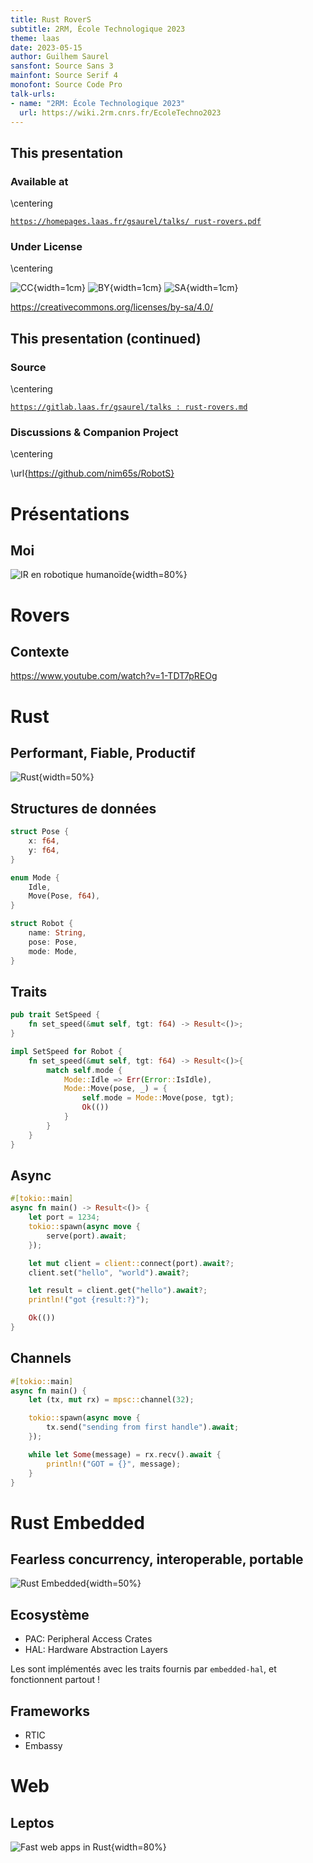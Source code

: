 ```yaml
---
title: Rust RoverS
subtitle: 2RM, École Technologique 2023
theme: laas
date: 2023-05-15
author: Guilhem Saurel
sansfont: Source Sans 3
mainfont: Source Serif 4
monofont: Source Code Pro
talk-urls:
- name: "2RM: École Technologique 2023"
  url: https://wiki.2rm.cnrs.fr/EcoleTechno2023
---
```


## This presentation

### Available at

\centering

[`https://homepages.laas.fr/gsaurel/talks/
rust-rovers.pdf`](https://homepages.laas.fr/gsaurel/talks/rust-rovers.pdf)

### Under License

\centering

![CC](media/cc.png){width=1cm}
![BY](media/by.png){width=1cm}
![SA](media/sa.png){width=1cm}

<https://creativecommons.org/licenses/by-sa/4.0/>

## This presentation (continued)

### Source

\centering

[`https://gitlab.laas.fr/gsaurel/talks :
rust-rovers.md`](https://gitlab.laas.fr/gsaurel/talks/-/blob/main/rust-rovers.md)

### Discussions & Companion Project

\centering

\url{https://github.com/nim65s/RobotS}

# Présentations

## Moi

![IR en robotique humanoïde](media/robots.jpg){width=80%}

# Rovers

## Contexte

<https://www.youtube.com/watch?v=1-TDT7pREOg>

# Rust

## Performant, Fiable, Productif

![Rust](media/rust.png){width=50%}

## Structures de données

```rust
struct Pose {
    x: f64,
    y: f64,
}

enum Mode {
    Idle,
    Move(Pose, f64),
}

struct Robot {
    name: String,
    pose: Pose,
    mode: Mode,
}
```

## Traits

```rust
pub trait SetSpeed {
    fn set_speed(&mut self, tgt: f64) -> Result<()>;
}

impl SetSpeed for Robot {
    fn set_speed(&mut self, tgt: f64) -> Result<()>{
        match self.mode {
            Mode::Idle => Err(Error::IsIdle),
            Mode::Move(pose, _) = {
                self.mode = Mode::Move(pose, tgt);
                Ok(())
            }
        }
    }
}
```

## Async

```rust
#[tokio::main]
async fn main() -> Result<()> {
    let port = 1234;
    tokio::spawn(async move {
        serve(port).await;
    });

    let mut client = client::connect(port).await?;
    client.set("hello", "world").await?;

    let result = client.get("hello").await?;
    println!("got {result:?}");

    Ok(())
}
```

## Channels

```rust
#[tokio::main]
async fn main() {
    let (tx, mut rx) = mpsc::channel(32);

    tokio::spawn(async move {
        tx.send("sending from first handle").await;
    });

    while let Some(message) = rx.recv().await {
        println!("GOT = {}", message);
    }
}
```

# Rust Embedded

## Fearless concurrency, interoperable, portable

![Rust Embedded](media/rust-embedded.png){width=50%}

## Ecosystème

- PAC: Peripheral Access Crates
- HAL: Hardware Abstraction Layers

Les sont implémentés avec les traits fournis par `embedded-hal`, et fonctionnent partout !

## Frameworks

- RTIC
- Embassy

# Web

## Leptos

![Fast web apps in Rust](media/leptos.png){width=80%}
